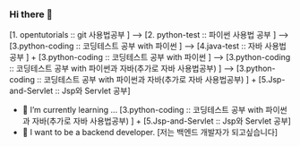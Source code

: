 ### Hi there 👋
[1. opentutorials :: git 사용법공부 ]   --> [2. python-test :: 파이썬 사용법 공부 ] --> [3.python-coding :: 코딩테스트 공부 with 파이썬 ] --> [4.java-test :: 자바 사용법 공부 ] + [3.python-coding :: 코딩테스트 공부 with 파이썬 ] --> [3.python-coding :: 코딩테스트 공부 with 파이썬과 자바(추가로 자바 사용법공부) ] --> [3.python-coding :: 코딩테스트 공부 with 파이썬과 자바(추가로 자바 사용법공부) ] + [5.Jsp-and-Servlet :: Jsp와 Servlet 공부]

- 🌱 I’m currently learning ... [3.python-coding :: 코딩테스트 공부 with 파이썬과 자바(추가로 자바 사용법공부) ] + [5.Jsp-and-Servlet :: Jsp와 Servlet 공부]
- 💬 I want to be a backend developer. [저는 백엔드 개발자가 되고싶습니다]
<!--
**3baaa/3baaa** is a ✨ _special_ ✨ repository because its `README.md` (this file) appears on your GitHub profile.

Here are some ideas to get you started:

- 🔭 I’m currently working on ...
- 🌱 I’m currently learning ... 
- 👯 I’m looking to collaborate on ...
- 🤔 I’m looking for help with ...
- 💬 Ask me about ...
- 📫 How to reach me: ...
- 😄 Pronouns: ...
- ⚡ Fun fact: ...
-->
